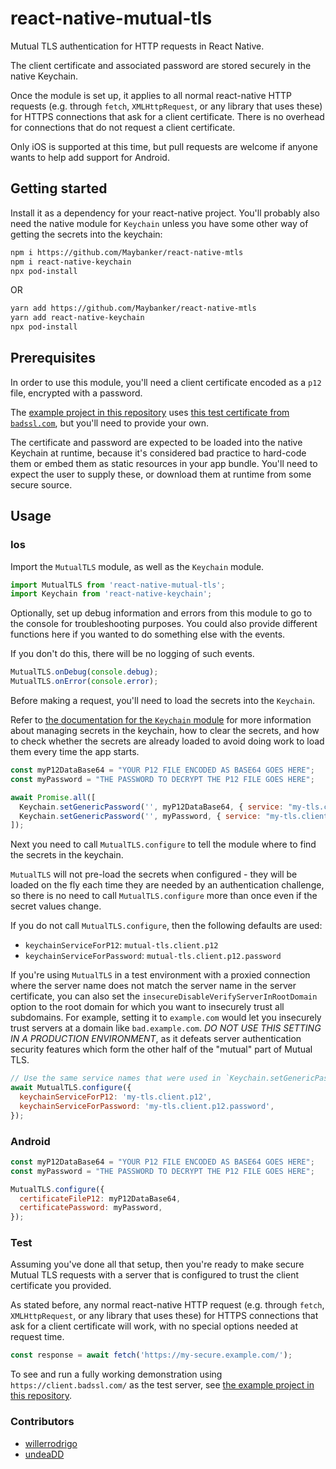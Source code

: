 # react-native-mutual-tls

Mutual TLS authentication for HTTP requests in React Native.

The client certificate and associated password are stored securely in the native Keychain.

Once the module is set up, it applies to all normal react-native HTTP requests (e.g. through `fetch`, `XMLHttpRequest`, or any library that uses these) for HTTPS connections that ask for a client certificate. There is no overhead for connections that do not request a client certificate.

Only iOS is supported at this time, but pull requests are welcome if anyone wants to help add support for Android.

## Getting started

Install it as a dependency for your react-native project. You'll probably also need the native module for `Keychain` unless you have some other way of getting the secrets into the keychain:

```sh
npm i https://github.com/Maybanker/react-native-mtls
npm i react-native-keychain
npx pod-install
```

OR

```sh
yarn add https://github.com/Maybanker/react-native-mtls
yarn add react-native-keychain
npx pod-install
```

## Prerequisites

In order to use this module, you'll need a client certificate encoded as a `p12` file, encrypted with a password.

The [example project in this repository](./example) uses [this test certificate from `badssl.com`](https://badssl.com/download/), but you'll need to provide your own.

The certificate and password are expected to be loaded into the native Keychain at runtime, because it's considered bad practice to hard-code them or embed them as static resources in your app bundle. You'll need to expect the user to supply these, or download them at runtime from some secure source.

## Usage

### Ios

Import the `MutualTLS` module, as well as the `Keychain` module.

```javascript
import MutualTLS from 'react-native-mutual-tls';
import Keychain from 'react-native-keychain';
```

Optionally, set up debug information and errors from this module to go to the console for troubleshooting purposes. You could also provide different functions here if you wanted to do something else with the events.

If you don't do this, there will be no logging of such events.

```javascript
MutualTLS.onDebug(console.debug);
MutualTLS.onError(console.error);
```

Before making a request, you'll need to load the secrets into the `Keychain`.

Refer to [the documentation for the `Keychain` module](https://github.com/oblador/react-native-keychain) for more information about managing secrets in the keychain, how to clear the secrets, and how to check whether the secrets are already loaded to avoid doing work to load them every time the app starts.

```javascript
const myP12DataBase64 = "YOUR P12 FILE ENCODED AS BASE64 GOES HERE";
const myPassword = "THE PASSWORD TO DECRYPT THE P12 FILE GOES HERE";

await Promise.all([
  Keychain.setGenericPassword('', myP12DataBase64, { service: "my-tls.client.p12" }),
  Keychain.setGenericPassword('', myPassword, { service: "my-tls.client.p12.password" }),
]);
```

Next you need to call `MutualTLS.configure` to tell the module where to find the secrets in the keychain.

`MutualTLS` will not pre-load the secrets when configured - they will be loaded on the fly each time they are needed by an authentication challenge, so there is no need to call `MutualTLS.configure` more than once even if the secret values change.

If you do not call `MutualTLS.configure`, then the following defaults are used:
- `keychainServiceForP12`: `mutual-tls.client.p12`
- `keychainServiceForPassword`: `mutual-tls.client.p12.password`

If you're using `MutualTLS` in a test environment with a proxied connection where the server name does not match the server name in the server certificate, you can also set the `insecureDisableVerifyServerInRootDomain` option to the root domain for which you want to insecurely trust all subdomains. For example, setting it to `example.com` would let you insecurely trust servers at a domain like `bad.example.com`. _DO NOT USE THIS SETTING IN A PRODUCTION ENVIRONMENT_, as it defeats server authentication security features which form the other half of the "mutual" part of Mutual TLS.

```javascript
// Use the same service names that were used in `Keychain.setGenericPassword`
await MutualTLS.configure({
  keychainServiceForP12: 'my-tls.client.p12',
  keychainServiceForPassword: 'my-tls.client.p12.password',
});
```

### Android

```javascript
const myP12DataBase64 = "YOUR P12 FILE ENCODED AS BASE64 GOES HERE";
const myPassword = "THE PASSWORD TO DECRYPT THE P12 FILE GOES HERE";

MutualTLS.configure({
  certificateFileP12: myP12DataBase64,
  certificatePassword: myPassword,
});
```

### Test

Assuming you've done all that setup, then you're ready to make secure Mutual TLS requests with a server that is configured to trust the client certificate you provided.

As stated before, any normal react-native HTTP request (e.g. through `fetch`, `XMLHttpRequest`, or any library that uses these) for HTTPS connections that ask for a client certificate will work, with no special options needed at request time.

```javascript
const response = await fetch('https://my-secure.example.com/');
```

To see and run a fully working demonstration using `https://client.badssl.com/` as the test server, see [the example project in this repository](./example).

### Contributors

- [willerrodrigo](https://github.com/willerrodrigo)
- [undeaDD](https://github.com/undeaDD)
